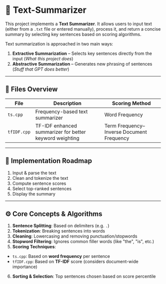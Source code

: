 # 📝 Text-Summarizer

This project implements a **Text Summarizer**. It allows users to input text (either from a `.txt` file or entered manually), process it, and return a concise summary by selecting key sentences based on scoring algorithms.

Text summarization is approached in two main ways:
1. **Extractive Summarization** – Selects key sentences directly from the input (*What this project does*)  
2. **Abstractive Summarization** – Generates new phrasing of sentences (*Stuff that GPT does better*)

---

## 🚀 Files Overview

| File        | Description                                             | Scoring Method           |
|-------------|---------------------------------------------------------|--------------------------|
| `ts.cpp`    | Frequency-based text summarizer                         | Word Frequency           |
| `tfIDF.cpp` | TF-IDF enhanced summarizer for better keyword weighting | Term Frequency–Inverse Document Frequency |

---

## 🧠 Implementation Roadmap

1. Input & parse the text  
2. Clean and tokenize the text  
3. Compute sentence scores  
4. Select top-ranked sentences  
5. Display the summary

---

## ⚙️ Core Concepts & Algorithms

1. **Sentence Splitting**: Based on delimiters (e.g. `.`)
2. **Tokenization**: Breaking sentences into words
3. **Cleaning**: Lowercasing and removing punctuation/stopwords
4. **Stopword Filtering**: Ignores common filler words (like "the", "is", etc.)
5. **Scoring Techniques**:
  - `ts.cpp`: Based on **word frequency** per sentence
  - `tfIDF.cpp`: Based on **TF-IDF** score (considers document-wide importance)
6. **Sorting & Selection**: Top sentences chosen based on score percentile
